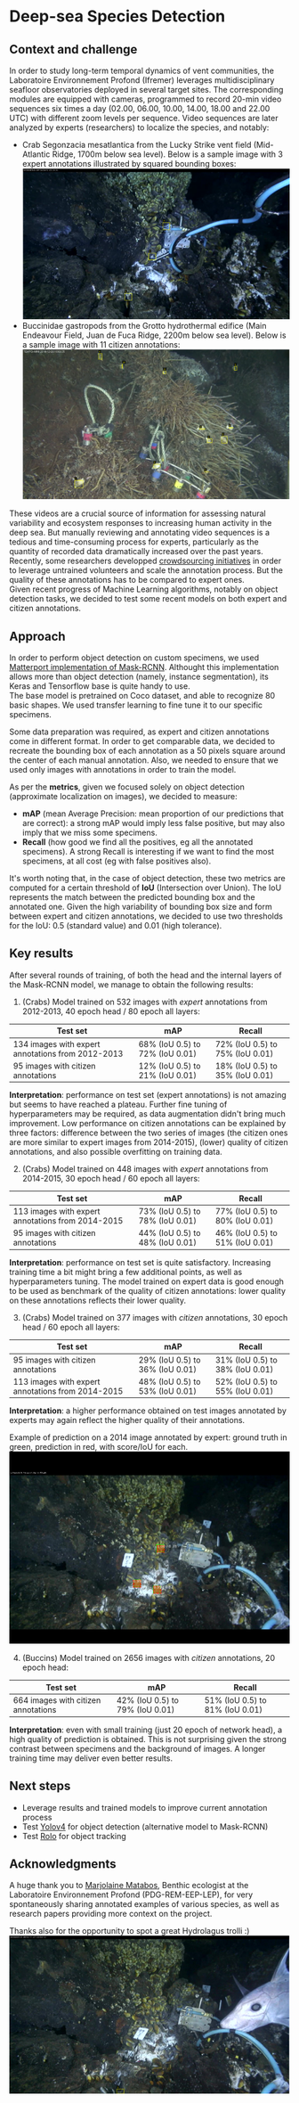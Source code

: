 # Deep-sea Species Detection

## Context and challenge
In order to study long-term temporal dynamics of vent communities, the Laboratoire Environnement Profond (Ifremer) leverages multidisciplinary seafloor observatories deployed in several target sites. The corresponding modules are equipped with cameras, programmed to record 20-min video sequences six times a day (02.00, 06.00, 10.00, 14.00, 18.00 and 22.00 UTC) with different zoom levels per sequence. Video sequences are later analyzed by experts (researchers) to localize the species, and notably:
* Crab Segonzacia mesatlantica from the Lucky Strike vent field (Mid-Atlantic Ridge, 1700m below sea level). Below is a sample image with 3 expert annotations illustrated by squared bounding boxes:
![alt text](https://github.com/d-roland/speciesDetection/raw/main/images/sample_expert_annotations.png)
* Buccinidae gastropods from the Grotto hydrothermal edifice (Main Endeavour Field, Juan de Fuca Ridge, 2200m below sea level). Below is a sample image with 11 citizen annotations:
![alt text](https://github.com/d-roland/speciesDetection/raw/main/images/sample_citizen_annotations.png)

These videos are a crucial source of information for assessing natural variability and ecosystem responses to increasing human activity in the deep sea. But manually reviewing and annotating video sequences is a tedious and time-consuming process for experts, particularly as the quantity of recorded data dramatically increased over the past years.\
Recently, some researchers developped [crowdsourcing initiatives](https://www.deepseaspy.com/) in order to leverage untrained volunteers and scale the annotation process. But the quality of these annotations has to be compared to expert ones.\
Given recent progress of Machine Learning algorithms, notably on object detection tasks, we decided to test some recent models on both expert and citizen annotations. 


## Approach
In order to perform object detection on custom specimens, we used [Matterport implementation of Mask-RCNN](https://github.com/matterport/Mask_RCNN). Althought this implementation allows more than object detection (namely, instance segmentation), its Keras and Tensorflow base is quite handy to use.\
The base model is pretrained on Coco dataset, and able to recognize 80 basic shapes. We used transfer learning to fine tune it to our specific specimens.

Some data preparation was required, as expert and citizen annotations come in different format. In order to get comparable data, we decided to recreate the bounding box of each annotation as a 50 pixels square around the center of each manual annotation. Also, we needed to ensure that we used only images with annotations in order to train the model.

As per the **metrics**, given we focused solely on object detection (approximate localization on images), we decided to measure:
* **mAP** (mean Average Precision: mean proportion of our predictions that are correct): a strong mAP would imply less false positive, but may also imply that we miss some specimens.
* **Recall** (how good we find all the positives, eg all the annotated specimens). A strong Recall is interesting if we want to find the most specimens, at all cost (eg with false positives also).

It's worth noting that, in the case of object detection, these two metrics are computed for a certain threshold of **IoU** (Intersection over Union). The IoU represents the match between the predicted bounding box and the annotated one. Given the high variability of bounding box size and form between expert and citizen annotations, we decided to use two thresholds for the IoU: 0.5 (standard value) and 0.01 (high tolerance).


## Key results
After several rounds of training, of both the head and the internal layers of the Mask-RCNN model, we manage to obtain the following results:

1. (Crabs) Model trained on 532 images with *expert* annotations from 2012-2013, 40 epoch head / 80 epoch all layers:

Test set | mAP | Recall
--- | --- | ---
134 images with expert annotations from 2012-2013 | 68% (IoU 0.5) to 72% (IoU 0.01) | 72% (IoU 0.5) to 75% (IoU 0.01)
95 images with citizen annotations | 12% (IoU 0.5) to 21% (IoU 0.01) | 18% (IoU 0.5) to 35% (IoU 0.01)

**Interpretation**: performance on test set (expert annotations) is not amazing but seems to have reached a plateau. Further fine tuning of hyperparameters may be required, as data augmentation didn't bring much improvement. Low performance on citizen annotations can be explained by three factors: difference between the two series of images (the citizen ones are more similar to expert images from 2014-2015), (lower) quality of citizen annotations, and also possible overfitting on training data.


2. (Crabs) Model trained on 448 images with *expert* annotations from 2014-2015, 30 epoch head / 60 epoch all layers:

Test set | mAP | Recall
--- | --- | ---
113 images with expert annotations from 2014-2015 | 73% (IoU 0.5) to 78% (IoU 0.01) | 77% (IoU 0.5) to 80% (IoU 0.01)
95 images with citizen annotations | 44% (IoU 0.5) to 48% (IoU 0.01) | 46% (IoU 0.5) to 51% (IoU 0.01)

**Interpretation**: performance on test set is quite satisfactory. Increasing training time a bit might bring a few additional points, as well as hyperparameters tuning. The model trained on expert data is good enough to be used as benchmark of the quality of citizen annotations: lower quality on these annotations reflects their lower quality.


3. (Crabs) Model trained on 377 images with *citizen* annotations, 30 epoch head / 60 epoch all layers:

Test set | mAP | Recall
--- | --- | ---
95 images with citizen annotations | 29% (IoU 0.5) to 36% (IoU 0.01) | 31% (IoU 0.5) to 38% (IoU 0.01)
113 images with expert annotations from 2014-2015 | 48% (IoU 0.5) to 53% (IoU 0.01) | 52% (IoU 0.5) to 55% (IoU 0.01)

**Interpretation**: a higher performance obtained on test images annotated by experts may again reflect the higher quality of their annotations.

Example of prediction on a 2014 image annotated by expert: ground truth in green, prediction in red, with score/IoU for each.
![alt text](https://github.com/d-roland/speciesDetection/raw/main/images/prediction_expert_2014.png)

4. (Buccins) Model trained on 2656 images with *citizen* annotations, 20 epoch head:

Test set | mAP | Recall
--- | --- | ---
664 images with citizen annotations | 42% (IoU 0.5) to 79% (IoU 0.01) | 51% (IoU 0.5) to 81% (IoU 0.01)

**Interpretation**: even with small training (just 20 epoch of network head), a high quality of prediction is obtained. This is not surprising given the strong contrast between specimens and the background of images. A longer training time may deliver even better results.


## Next steps
* Leverage results and trained models to improve current annotation process
* Test [Yolov4](https://github.com/AlexeyAB/darknet#how-to-train-to-detect-your-custom-objects) for object detection (alternative model to Mask-RCNN)
* Test [Rolo](https://github.com/Guanghan/ROLO) for object tracking


## Acknowledgments
A huge thank you to [Marjolaine Matabos](https://annuaire.ifremer.fr/cv/20350/en/), Benthic ecologist at the Laboratoire Environnement Profond (PDG-REM-EEP-LEP), for very spontaneously sharing annotated examples of various species, as well as research papers providing more context on the project.

Thanks also for the opportunity to spot a great Hydrolagus trolli :)
![alt text](https://github.com/d-roland/speciesDetection/raw/main/images/hydrolagus_trolli.png)

